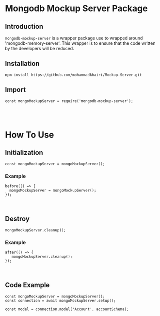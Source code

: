 # Mongodb Mockup Server Package

## Introduction
`mongodb-mockup-server` is a wrapper package use to wrapped around 'mongodb-memory-server'. This wrapper is to ensure that the code written by the developers will be reduced.

## Installation
``npm install https://github.com/mohammadkhairi/Mockup-Server.git``

## Import
``` const mongoMockupServer = require('mongodb-mockup-server'); ```



<br /><br />

# How To Use

## Initialization
``const mongoMockupServer = mongoMockupServer();``

### Example
```
before(() => {
  mongoMockupServer = mongoMockupServer();
});
```

<br />

## Destroy
``mongoMockupServer.cleanup();``

### Example
```
after(() => {
   mongoMockupServer.cleanup();
});

```

<br />

## Code Example
```
const mongoMockupServer = mongoMockupServer();
const connection = await mongoMockupServer.setup();

const model = connection.model('Account', accountSchema);
```
